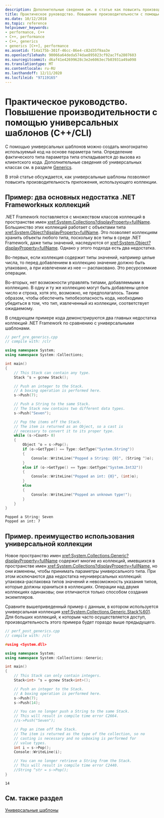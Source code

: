 ```yaml
---
description: Дополнительные сведения см. в статье как повысить производительность с помощью универсальных шаблонов (C++/CLI)
title: Практическое руководство. Повышение производительности с помощью универсальных шаблонов (C++/CLI)
ms.date: 10/12/2018
ms.topic: reference
helpviewer_keywords:
- performance, C++
- C++, performance
- C++, generics
- generics [C++], performance
ms.assetid: f14a175b-301f-46cc-86e4-c82d35f9aa3e
ms.openlocfilehash: 90066a64deda574dae895023cf92ac7fa2807603
ms.sourcegitcommit: d6af41e42699628c3e2e6063ec7b03931a49a098
ms.translationtype: MT
ms.contentlocale: ru-RU
ms.lasthandoff: 12/11/2020
ms.locfileid: "97119165"
---
```

# <a name="how-to-improve-performance-with-generics-ccli"></a>Практическое руководство. Повышение производительности с помощью универсальных шаблонов (C++/CLI)

С помощью универсальных шаблонов можно создать многократно используемый код на основе параметра типа. Определение фактического типа параметра типа откладывается до вызова из клиентского кода. Дополнительные сведения об универсальных классах см. в разделе [Generics](generics-cpp-component-extensions.md).

В этой статье обсуждается, как универсальные шаблоны позволяют повысить производительность приложения, использующего коллекции.

## <a name="example-two-main-drawbacks-of-net-framework-collections"></a>Пример: два основных недостатка .NET Frameworkных коллекций

.NET Framework поставляется с множеством классов коллекций в пространстве имен <xref:System.Collections?displayProperty=fullName>. Большинство этих коллекций работает с объектами типа <xref:System.Object?displayProperty=fullName>. Это позволяет коллекциям хранить объекты любого типа, поскольку все типы в среде .NET Framework, даже типы значений, наследуются от <xref:System.Object?displayProperty=fullName>. Однако у этого подхода есть два недостатка.

Во-первых, если коллекция содержит типы значений, например целые числа, то перед добавлением в коллекцию значение должно быть упаковано, а при извлечении из нее — распаковано. Это ресурсоемкие операции.

Во-вторых, нет возможности управлять типами, добавляемыми в коллекцию. В одну и ту же коллекцию могут быть добавлены целое число и строка, хотя это, возможно, не предполагалось. Таким образом, чтобы обеспечить типобезопасность кода, необходимо убедиться в том, что тип, извлеченный из коллекции, соответствует ожидаемому.

В следующем примере кода демонстрируются два главных недостатка коллекций .NET Framework по сравнению с универсальными шаблонами.

```cpp
// perf_pre_generics.cpp
// compile with: /clr

using namespace System;
using namespace System::Collections;

int main()
{
    // This Stack can contain any type.
    Stack ^s = gcnew Stack();

    // Push an integer to the Stack.
    // A boxing operation is performed here.
    s->Push(7);

    // Push a String to the same Stack.
    // The Stack now contains two different data types.
    s->Push("Seven");

    // Pop the items off the Stack.
    // The item is returned as an Object, so a cast is
    // necessary to convert it to its proper type.
    while (s->Count> 0)
    {
        Object ^o = s->Pop();
        if (o->GetType() == Type::GetType("System.String"))
        {
            Console::WriteLine("Popped a String: {0}", (String ^)o);
        }
        else if (o->GetType() == Type::GetType("System.Int32"))
        {
            Console::WriteLine("Popped an int: {0}", (int)o);
        }
        else
        {
            Console::WriteLine("Popped an unknown type!");
        }
    }
}
```

```Output
Popped a String: Seven
Popped an int: 7
```

## <a name="example-benefit-of-using-generic-collection"></a>Пример. преимущество использования универсальной коллекции

Новое пространство имен <xref:System.Collections.Generic?displayProperty=fullName> содержит многие из коллекций, имевшихся в пространстве имен <xref:System.Collections?displayProperty=fullName>, но они изменены, чтобы принимать параметры универсального типа. При этом исключаются два недостатка неуниверсальных коллекций: упаковка-распаковка типов значений и невозможность указания типов, которые должны храниться в коллекциях. Операции над двумя коллекциях одинаковы; они отличаются только способом создания экземпляров.

Сравните вышеприведенный пример с данным, в котором используется универсальная коллекция <xref:System.Collections.Generic.Stack%601>. Для больших коллекций, к которым часто осуществляется доступ, производительность этого примера будет гораздо выше предыдущего.

```cpp
// perf_post_generics.cpp
// compile with: /clr

#using <System.dll>

using namespace System;
using namespace System::Collections::Generic;

int main()
{
    // This Stack can only contain integers.
    Stack<int> ^s = gcnew Stack<int>();

    // Push an integer to the Stack.
    // A boxing operation is performed here.
    s->Push(7);
    s->Push(14);

    // You can no longer push a String to the same Stack.
    // This will result in compile time error C2664.
    //s->Push("Seven");

    // Pop an item off the Stack.
    // The item is returned as the type of the collection, so no
    // casting is necessary and no unboxing is performed for
    // value types.
    int i = s->Pop();
    Console::WriteLine(i);

    // You can no longer retrieve a String from the Stack.
    // This will result in compile time error C2440.
    //String ^str = s->Pop();
}
```

```Output
14
```

## <a name="see-also"></a>См. также раздел

[Универсальные шаблоны](generics-cpp-component-extensions.md)
